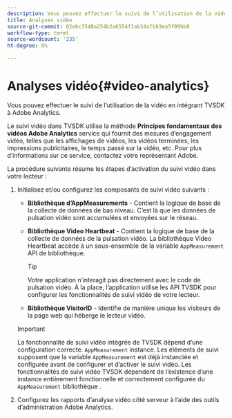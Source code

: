 ```yaml
---
description: Vous pouvez effectuer le suivi de l’utilisation de la vidéo en intégrant TVSDK à Adobe Analytics.
title: Analyses vidéo
source-git-commit: 02ebc3548a254b2a6554f1ab34afbb3ea5f09bb8
workflow-type: tm+mt
source-wordcount: '235'
ht-degree: 0%

---
```


# Analyses vidéo{#video-analytics}

Vous pouvez effectuer le suivi de l’utilisation de la vidéo en intégrant TVSDK à Adobe Analytics.

Le suivi vidéo dans TVSDK utilise la méthode **Principes fondamentaux des vidéos Adobe Analytics** service qui fournit des mesures d’engagement vidéo, telles que les affichages de vidéos, les vidéos terminées, les impressions publicitaires, le temps passé sur la vidéo, etc. Pour plus d’informations sur ce service, contactez votre représentant Adobe.

La procédure suivante résume les étapes d’activation du suivi vidéo dans votre lecteur :

1. Initialisez et/ou configurez les composants de suivi vidéo suivants :

   * **Bibliothèque d’AppMeasurements** - Contient la logique de base de la collecte de données de bas niveau. C’est là que les données de pulsation vidéo sont accumulées et envoyées sur le réseau.
   * **Bibliothèque Video Heartbeat** - Contient la logique de base de la collecte de données de la pulsation vidéo. La bibliothèque Video Heartbeat accède à un sous-ensemble de la variable `AppMeasurement` API de bibliothèque.

     >[!TIP]
     >
     >Votre application n’interagit pas directement avec le code de pulsation vidéo. À la place, l’application utilise les API TVSDK pour configurer les fonctionnalités de suivi vidéo de votre lecteur.

   * **Bibliothèque VisitorID** - Identifie de manière unique les visiteurs de la page web qui héberge le lecteur vidéo.

   >[!IMPORTANT]
   >
   >La fonctionnalité de suivi vidéo intégrée de TVSDK dépend d’une configuration correcte. `AppMeasurement` instance. Les éléments de suivi supposent que la variable `AppMeasurement` est déjà instanciée et configurée avant de configurer et d’activer le suivi vidéo. Les fonctionnalités de suivi vidéo TVSDK dépendent de l’existence d’une instance entièrement fonctionnelle et correctement configurée du `AppMeasurement` bibliothèque .

1. Configurez les rapports d’analyse vidéo côté serveur à l’aide des outils d’administration Adobe Analytics.
